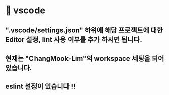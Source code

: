 # 👾 vscode

## ".vscode/settings.json" 하위에 해당 프로젝트에 대한 Editor 설정, lint 사용 여부를 추가 하시면 됩니다.
## 현재는 "ChangMook-Lim"의 workspace 세팅을 되어 있습니다.
## eslint 설정이 있습니다 !! 